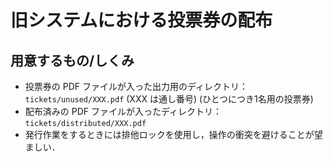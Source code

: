 # 旧システムにおける投票券の配布

## 用意するもの/しくみ

- 投票券の PDF ファイルが入った出力用のディレクトリ：`tickets/unused/XXX.pdf` (XXX は通し番号) (ひとつにつき1名用の投票券)
- 配布済みの PDF ファイルが入ったディレクトリ：`tickets/distributed/XXX.pdf`
- 発行作業をするときには排他ロックを使用し，操作の衝突を避けることが望ましい．

